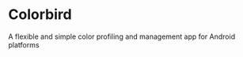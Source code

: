 Colorbird
=========

A flexible and simple color profiling and management app for Android platforms
